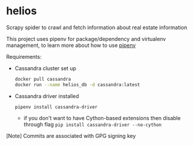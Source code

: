 # helios

Scrapy spider to crawl and fetch information about real estate information

This project uses pipenv for package/dependency and virtualenv management, to learn more about how to use [pipenv](https://pipenv.readthedocs.io/en/latest/)

Requirements:

* Cassandra cluster set up

  ```bash
  docker pull cassandra
  docker run --name helios_db -d cassandra:latest
  ```

* Cassandra driver installed

  `pipenv install cassandra-driver`

  - if you don't want to have Cython-based extensions then disable through flag
  `pip install cassandra-driver --no-cython`

[Note]
Commits are associated with GPG signing key
